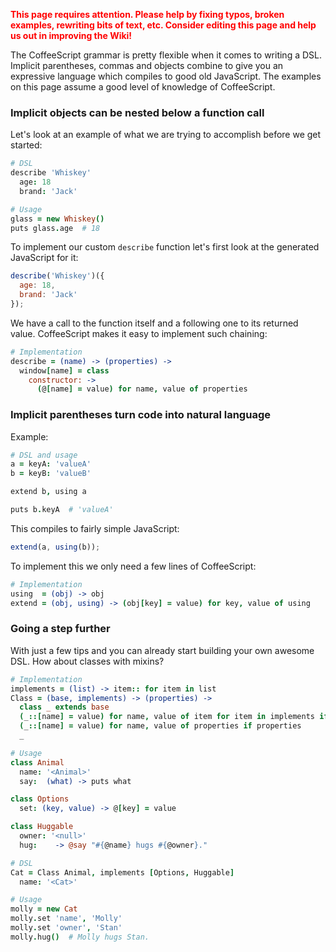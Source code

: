 <font color="red">**This page requires attention. Please help by fixing typos, broken examples, rewriting bits of text, etc. Consider editing this page and help us out in improving the Wiki!**</font>

The CoffeeScript grammar is pretty flexible when it comes to writing a DSL. Implicit parentheses, commas and objects combine to give you an expressive language which compiles to good old JavaScript. The examples on this page assume a good level of knowledge of CoffeeScript.

### Implicit objects can be nested below a function call

Let's look at an example of what we are trying to accomplish before we get started:

```coffeescript
# DSL
describe 'Whiskey'
  age: 18
  brand: 'Jack'

# Usage
glass = new Whiskey()
puts glass.age  # 18
```

To implement our custom `describe` function let's first look at the generated JavaScript for it:

```javascript
describe('Whiskey')({
  age: 18,
  brand: 'Jack'
});
```

We have a call to the function itself and a following one to its returned value. CoffeeScript makes it easy to implement such chaining:

```coffeescript
# Implementation
describe = (name) -> (properties) ->
  window[name] = class
    constructor: ->
      (@[name] = value) for name, value of properties
```

### Implicit parentheses turn code into natural language

Example:

```coffeescript
# DSL and usage
a = keyA: 'valueA'
b = keyB: 'valueB'

extend b, using a

puts b.keyA  # 'valueA'
```

This compiles to fairly simple JavaScript:

```javascript
extend(a, using(b));
```

To implement this we only need a few lines of CoffeeScript:

```coffeescript
# Implementation
using  = (obj) -> obj
extend = (obj, using) -> (obj[key] = value) for key, value of using
```

### Going a step further

With just a few tips and you can already start building your own awesome DSL. How about classes with mixins?

```coffeescript
# Implementation
implements = (list) -> item:: for item in list
Class = (base, implements) -> (properties) ->
  class _ extends base
  (_::[name] = value) for name, value of item for item in implements if implements
  (_::[name] = value) for name, value of properties if properties
  _

# Usage
class Animal
  name: '<Animal>'
  say:  (what) -> puts what

class Options
  set: (key, value) -> @[key] = value

class Huggable
  owner: '<null>'
  hug:    -> @say "#{@name} hugs #{@owner}."

# DSL
Cat = Class Animal, implements [Options, Huggable]
  name: '<Cat>'

# Usage
molly = new Cat
molly.set 'name', 'Molly'
molly.set 'owner', 'Stan'
molly.hug()  # Molly hugs Stan.
```